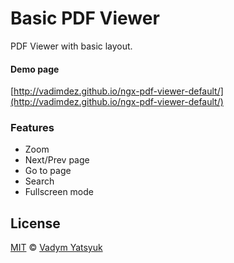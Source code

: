 # Basic PDF Viewer

PDF Viewer with basic layout.

#### Demo page
[http://vadimdez.github.io/ngx-pdf-viewer-default/](http://vadimdez.github.io/ngx-pdf-viewer-default/)

### Features
* Zoom
* Next/Prev page
* Go to page
* Search
* Fullscreen mode

## License

[MIT](https://tldrlegal.com/license/mit-license) © [Vadym Yatsyuk](https://github.com/vadimdez)
